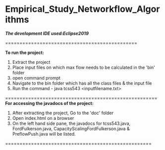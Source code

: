 # Empirical_Study_Networkflow_Algorithms

***The development IDE used:Eclipse2019***  

==============================================  

**To run the project:**

1. Extract the project
2. Place input files on which max flow needs to be calculated in the 'bin' folder
3. open command prompt
4. Navigate to the bin folder which has all the class files & the input file
5. Run the command - java tcss543 <inputfilename.txt>

=====================================================   
**For accessing the javadocs of the project:**

1. After extracting the project, Go to the 'doc' folder
2. Open index.html on a browser
3. On the left hand side pane, the javadocs for tcss543.java, FordFulkerson.java, 	CapacityScalingFordFulkerson.java & PreflowPush.java will be listed.

===================================================
